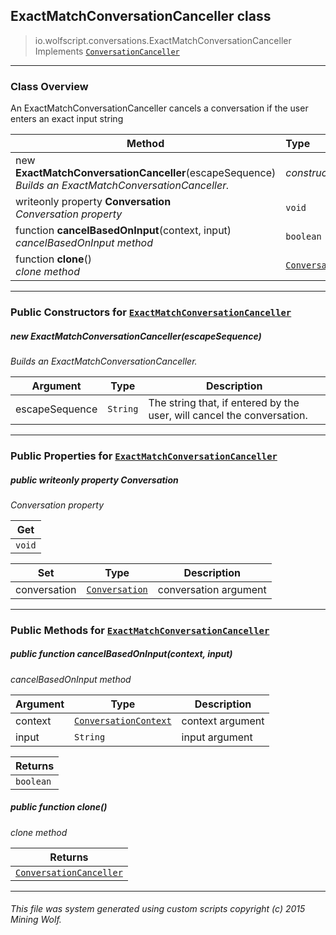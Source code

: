 ## ExactMatchConversationCanceller __class__

>io.wolfscript.conversations.ExactMatchConversationCanceller
>Implements [`ConversationCanceller`](ConversationCanceller.md)

---

### Class Overview

An ExactMatchConversationCanceller cancels a conversation if the user enters an exact input string

Method | Type   
--- | :--- 
new __ExactMatchConversationCanceller__(escapeSequence) <br> _Builds an ExactMatchConversationCanceller._ | _constructor_
 writeonly property __Conversation__ <br> _Conversation property_ | `void`
 function __cancelBasedOnInput__(context, input) <br> _cancelBasedOnInput method_ | `boolean`
 function __clone__() <br> _clone method_ | [`ConversationCanceller`](ConversationCanceller.md)



---

### Public Constructors for [`ExactMatchConversationCanceller`](ExactMatchConversationCanceller.md)

##### <a id='exactmatchconversationcanceller'></a>new __ExactMatchConversationCanceller__(escapeSequence) 

_Builds an ExactMatchConversationCanceller._

Argument | Type | Description  
--- | --- | --- 
escapeSequence | `String` | The string that, if entered by the user, will cancel the conversation.

---

### Public Properties for [`ExactMatchConversationCanceller`](ExactMatchConversationCanceller.md)

##### <a id='conversation'></a>public  writeonly property __Conversation__

_Conversation property_

Get | 
--- | 
`void` |

Set | Type | Description  
--- | --- | --- 
conversation | [`Conversation`](Conversation.md) | conversation argument


---

### Public Methods for [`ExactMatchConversationCanceller`](ExactMatchConversationCanceller.md)

##### <a id='cancelbasedoninput'></a>public  function __cancelBasedOnInput__(context, input)

_cancelBasedOnInput method_

Argument | Type | Description  
--- | --- | --- 
context | [`ConversationContext`](ConversationContext.md) | context argument
input | `String` | input argument

Returns | 
--- | 
`boolean` |


##### <a id='clone'></a>public  function __clone__()

_clone method_

Returns | 
--- | 
[`ConversationCanceller`](ConversationCanceller.md) |


---


###### This file was system generated using custom scripts copyright (c) 2015 Mining Wolf.
	

